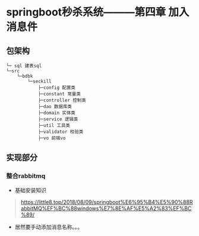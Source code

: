 # springboot秒杀系统———第四章 加入消息件


## 包架构

```
└─ sql 建表sql
└─src
    └─bdbk
        └─seckill
            ├─config 配置类
            ├─constant 常量类
            ├─controller 控制类
            ├─dao 数据库类
            ├─domain 实体类
            ├─service 逻辑类
            ├─util 工具类
            ├─validator 校验类
            ├─vo 前端vo
```

## 实现部分

### 整合rabbitmq
* 基础安装知识
> https://little8.top/2018/08/09/springboot%E6%95%B4%E5%90%88RabbitMQ%EF%BC%88windows%E7%8E%AF%E5%A2%83%EF%BC%89/
 
* 居然要手动添加消息名称。。。

